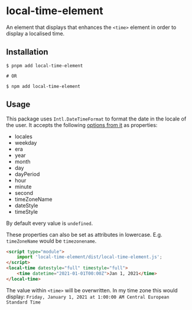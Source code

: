 # local-time-element

An element that displays that enhances the `<time>` element in order to display a localised time.

## Installation

```shell-session
$ pnpm add local-time-element

# OR

$ npm add local-time-element
```

## Usage

This package uses `Intl.DateTimeFormat` to format the date in the locale of the user. It accepts the following
[options from it](https://developer.mozilla.org/en-US/docs/Web/JavaScript/Reference/Global_Objects/Intl/DateTimeFormat/DateTimeFormat#parameters) as properties:

- locales
- weekday
- era
- year
- month
- day
- dayPeriod
- hour
- minute
- second
- timeZoneName
- dateStyle
- timeStyle

By default every value is `undefined`.

These properties can also be set as attributes in lowercase. E.g. `timeZoneName` would be `timezonename`.

```html
<script type="module">
    import 'local-time-element/dist/local-time-element.js';
</script>
<local-time datestyle="full" timestyle="full">
    <time datetime="2021-01-01T00:00Z">Jan 1, 2021</time>
</local-time>
```

The value within `<time>` will be overwritten. In my time zone this would display:
`Friday, January 1, 2021 at 1:00:00 AM Central European Standard Time`
